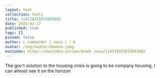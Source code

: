 ```yaml
---
layout: toot
collection: toots
title: 114178355033993662
date: 2025-03-17
published: true
tags: []
pinned: false
author: ⸸ commander ░ nova ⸸ :~$
avatar: /img/avatar/daemon.jpeg
mastodon: https://mastodon.online/@cmdr_nova/114178355033993662
---
```


The gov't solution to the housing crisis is going to be company housing, I can almost see it on the horizon
